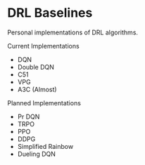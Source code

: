 # DRL Baselines

Personal implementations of DRL algorithms.

Current Implementations
  * DQN
  * Double DQN
  * C51
  * VPG
  * A3C (Almost)

Planned Implementations
  * Pr DQN
  * TRPO
  * PPO
  * DDPG
  * Simplified Rainbow
  * Dueling DQN
